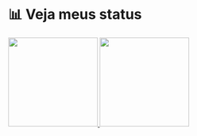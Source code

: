 <h1> 📊 Veja meus status </h1>

<div>
    <a href="https://github.com/pizette">
    <img loading="lazy" height="180em" src="https://github-readme-stats.vercel.app/api/top-langs/?username=pizette&layout=compact&langs_count=7&theme=dracula"/>
    <img loading="lazy" height="180em" src="https://github-readme-stats.vercel.app/api?username=pizette&show_icons=true&theme=dracula&include_all_commits=true&count_private=true"/>
</div>